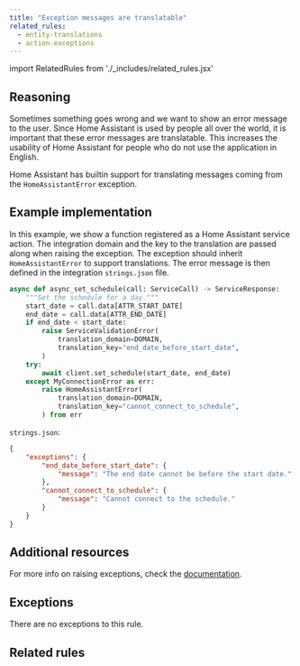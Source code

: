 ```yaml
---
title: "Exception messages are translatable"
related_rules:
  - entity-translations
  - action-exceptions
---
```

import RelatedRules from './_includes/related_rules.jsx'

## Reasoning

Sometimes something goes wrong and we want to show an error message to the user.
Since Home Assistant is used by people all over the world, it is important that these error messages are translatable.
This increases the usability of Home Assistant for people who do not use the application in English.

Home Assistant has builtin support for translating messages coming from the `HomeAssistantError` exception.

## Example implementation

In this example, we show a function registered as a Home Assistant service action.
The integration domain and the key to the translation are passed along when raising the exception.
The exception should inherit `HomeAssistantError` to support translations.
The error message is then defined in the integration `strings.json` file.

```python {6-9,13-16} showLineNumbers
async def async_set_schedule(call: ServiceCall) -> ServiceResponse:
    """Set the schedule for a day."""
    start_date = call.data[ATTR_START_DATE]
    end_date = call.data[ATTR_END_DATE]
    if end_date < start_date:
        raise ServiceValidationError(
            translation_domain=DOMAIN,
            translation_key="end_date_before_start_date",
        )
    try:
        await client.set_schedule(start_date, end_date)
    except MyConnectionError as err:
        raise HomeAssistantError(
            translation_domain=DOMAIN,
            translation_key="cannot_connect_to_schedule",
        ) from err
```

`strings.json`:
```json
{
    "exceptions": {
        "end_date_before_start_date": {
            "message": "The end date cannot be before the start date."
        },
        "cannot_connect_to_schedule": {
            "message": "Cannot connect to the schedule."
        }
    }
}
```

## Additional resources

For more info on raising exceptions, check the [documentation](../../platform/raising_exceptions).

## Exceptions

There are no exceptions to this rule.

## Related rules

<RelatedRules relatedRules={frontMatter.related_rules}></RelatedRules>
